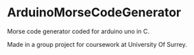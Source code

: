 # ArduinoMorseCodeGenerator
Morse code generator coded for arduino uno in C.

Made in a group project for coursework at University Of Surrey.
